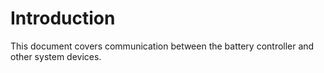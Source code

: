 # Introduction

This document covers communication between the battery controller and other system devices.
